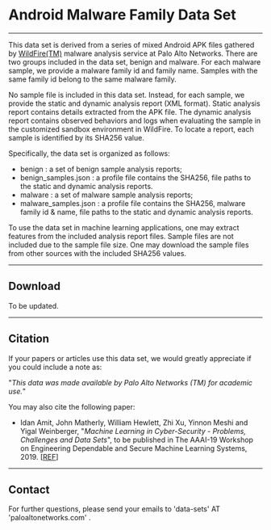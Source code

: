 # Android Malware Family Data Set
---------------------------------------------------

This data set is derived from a series of mixed Android APK files gathered by [WildFire(TM)](https://www.paloaltonetworks.com/products/secure-the-network/wildfire) malware analysis service at Palo Alto Networks. There are two groups included in the data set, benign and malware. For each malware sample, we provide a malware family id and family name. Samples with the same family id belong to the same malware family.

No sample file is included in this data set. Instead, for each sample, we provide the static and dynamic analysis report (XML format). Static analysis report contains details extracted from the APK file. The dynamic analysis report contains observed behaviors and logs when evaluating the sample in the customized sandbox environment in WildFire. To locate a report, each sample is identified by its SHA256 value. 

Specifically, the data set is organized as follows:

* benign : a set of benign sample analysis reports;
* benign_samples.json : a profile file contains the SHA256, file paths to the static and dynamic analysis reports.
* malware : a set of malware sample analysis reports;
* malware_samples.json : a profile file contains the SHA256, malware family id & name, file paths to the static and dynamic analysis reports.

To use the data set in machine learning applications, one may extract features from the included analysis report files. Sample files are not included due to the sample file size. One may download the sample files from other sources with the included SHA256 values.

--------
Download
--------
To be updated.

--------
Citation
--------
If your papers or articles use this data set, we would greatly appreciate if you could include a note as:

"*This data was made available by Palo Alto Networks (TM) for academic use.*"

You may also cite the following paper:

* Idan Amit, John Matherly, William Hewlett, Zhi Xu, Yinnon Meshi and Yigal Weinberger, "*Machine Learning in Cyber-Security - Problems, Challenges and Data Sets*", to be published in The AAAI-19 Workshop on Engineering Dependable and Secure Machine Learning Systems, 2019.
[[REF](https://sites.google.com/view/edsmls2019/home)]

--------
Contact
--------
For further questions, please send your emails to  'data-sets' AT 'paloaltonetworks.com' .
